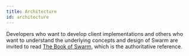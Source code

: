 ```yaml
---
title: Architecture
id: architecture
---
```


Developers who want to develop client implementations and others who want to understand the underlying concepts and design of Swarm are invited to read
[The Book of Swarm](https://gateway.swarm.eth/bzz/latest.bookofswarm.eth/the-book-of-swarm.pdf), which is the authoritative reference.
